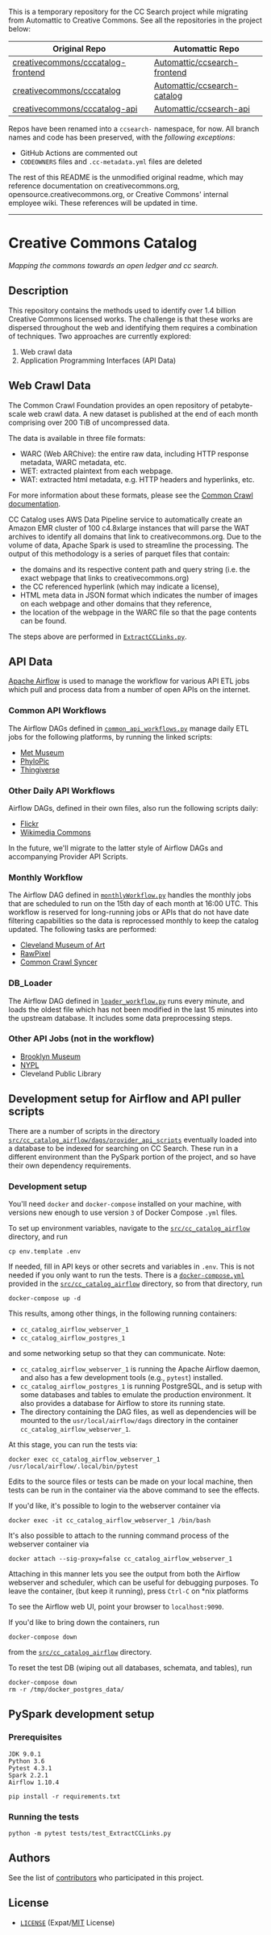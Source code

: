 This is a temporary repository for the CC Search project while migrating from Automattic to Creative Commons. See all the repositories in the project below:

|Original Repo|Automattic Repo|
|--|--|
[creativecommons/cccatalog-frontend](https://github.com/creativecommons/cccatalog-frontend) | [Automattic/ccsearch-frontend](https://github.com/Automattic/ccsearch-frontend)
[creativecommons/cccatalog](https://github.com/creativecommons/cccatalog) | [Automattic/ccsearch-catalog](https://github.com/Automattic/ccsearch-catalog)
[creativecommons/cccatalog-api](https://github.com/creativecommons/cccatalog-api) | [Automattic/ccsearch-api](https://github.com/Automattic/ccsearch-api)


Repos have been renamed into a `ccsearch-` namespace, for now. All branch names and code has been preserved, with the *following exceptions*:

- GitHub Actions are commented out
- `CODEOWNERS` files and `.cc-metadata.yml` files are deleted

The rest of this README is the unmodified original readme, which may reference documentation on creativecommons.org, opensource.creativecommons.org, or Creative Commons' internal employee wiki. These references will be updated in time.

---

# Creative Commons Catalog
*Mapping the commons towards an open ledger and cc search.*

## Description

This repository contains the methods used to identify over 1.4 billion Creative
Commons licensed works. The challenge is that these works are dispersed
throughout the web and identifying them requires a combination of techniques.
Two approaches are currently explored:

1. Web crawl data
2. Application Programming Interfaces (API Data)

## Web Crawl Data

The Common Crawl Foundation provides an open repository of petabyte-scale web
crawl data. A new dataset is published at the end of each month comprising over
200 TiB of uncompressed data.

The data is available in three file formats:

- WARC (Web ARChive): the entire raw data, including HTTP response metadata,
  WARC metadata, etc.
- WET: extracted plaintext from each webpage.
- WAT: extracted html metadata, e.g. HTTP headers and hyperlinks, etc.

For more information about these formats, please see the
[Common Crawl documentation][ccrawl_doc].

CC Catalog uses AWS Data Pipeline service to automatically create an Amazon EMR
cluster of 100 c4.8xlarge instances that will parse the WAT archives to identify
all domains that link to creativecommons.org. Due to the volume of data, Apache
Spark is used to streamline the processing. The output of this methodology is a
series of parquet files that contain:

- the domains and its respective content path and query string (i.e. the exact
  webpage that links to creativecommons.org)
- the CC referenced hyperlink (which may indicate a license),
- HTML meta data in JSON format which indicates the number of images on each
  webpage and other domains that they reference,
- the location of the webpage in the WARC file so that the page contents can be
  found.

The steps above are performed in [`ExtractCCLinks.py`][ex_cc_links].

[ccrawl_doc]: https://commoncrawl.org/the-data/get-started/
[ex_cc_links]: src/ExtractCCLinks.py

## API Data

[Apache Airflow](https://airflow.apache.org/) is used to manage the workflow for
various API ETL jobs which pull and process data from a number of open APIs on
the internet.

### Common API Workflows

The Airflow DAGs defined in [`common_api_workflows.py`][api_flows] manage daily
ETL jobs for the following platforms, by running the linked scripts:

- [Met Museum](src/cc_catalog_airflow/dags/provider_api_scripts/metropolitan_museum_of_art.py)
- [PhyloPic](src/cc_catalog_airflow/dags/provider_api_scripts/phylopic.py)
- [Thingiverse](src/cc_catalog_airflow/dags/provider_api_scripts/Thingiverse.py)

[api_flows]: src/cc_catalog_airflow/dags/common_api_workflows.py

### Other Daily API Workflows

Airflow DAGs, defined in their own files, also run the following scripts daily:

- [Flickr](src/cc_catalog_airflow/dags/provider_api_scripts/flickr.py)
- [Wikimedia Commons](src/cc_catalog_airflow/dags/provider_api_scripts/wikimedia_commons.py)

In the future, we'll migrate to the latter style of Airflow DAGs and
accompanying Provider API Scripts.

### Monthly Workflow

The Airflow DAG defined in [`monthlyWorkflow.py`][mon_flow] handles the monthly
jobs that are scheduled to run on the 15th day of each month at 16:00 UTC. This
workflow is reserved for long-running jobs or APIs that do not have date
filtering capabilities so the data is reprocessed monthly to keep the catalog
updated. The following tasks are performed:

- [Cleveland Museum of Art](src/cc_catalog_airflow/dags/provider_api_scripts/ClevelandMuseum.py)
- [RawPixel](src/cc_catalog_airflow/dags/provider_api_scripts/RawPixel.py)
- [Common Crawl Syncer](src/cc_catalog_airflow/dags/commoncrawl_s3_syncer/SyncImageProviders.py)

[mon_flow]: src/cc_catalog_airflow/dags/monthlyWorkflow.py

### DB_Loader

The Airflow DAG defined in [`loader_workflow.py`][db_loader] runs every minute,
and loads the oldest file which has not been modified in the last 15 minutes
into the upstream database. It includes some data preprocessing steps.

[db_loader]: src/cc_catalog_airflow/dags/loader_workflow.py

### Other API Jobs (not in the workflow)

- [Brooklyn Museum](src/cc_catalog_airflow/dags/provider_api_scripts/BrooklynMuseum.py)
- [NYPL](src/cc_catalog_airflow/dags/provider_api_scripts/NYPL.py)
- Cleveland Public Library

## Development setup for Airflow and API puller scripts

There are a number of scripts in the directory
[`src/cc_catalog_airflow/dags/provider_api_scripts`][api_scripts] eventually
loaded into a database to be indexed for searching on CC Search. These run in a
different environment than the PySpark portion of the project, and so have their
own dependency requirements.

[api_scripts]: src/cc_catalog_airflow/dags/provider_api_scripts

### Development setup

You'll need `docker` and `docker-compose` installed on your machine, with
versions new enough to use version `3` of Docker Compose `.yml` files.

To set up environment variables, navigate to the
[`src/cc_catalog_airflow`][cc_airflow] directory, and run
```shell
cp env.template .env
```
If needed, fill in API keys or other secrets and variables in `.env`. This is
not needed if you only want to run the tests. There is a
[`docker-compose.yml`][dockercompose] provided in the
[`src/cc_catalog_airflow`][cc_airflow] directory, so from that directory, run

```shell
docker-compose up -d
```

This results, among other things, in the following running containers:

- `cc_catalog_airflow_webserver_1`
- `cc_catalog_airflow_postgres_1`

and some networking setup so that they can communicate.  Note:
- `cc_catalog_airflow_webserver_1` is running the Apache Airflow daemon, and also
has a few development tools (e.g., `pytest`) installed.
- `cc_catalog_airflow_postgres_1` is running PostgreSQL, and is setup with some
databases and tables to emulate the production environment. It also provides a
database for Airflow to store its running state.
- The directory containing the DAG files, as well as dependencies will be
mounted to the `usr/local/airflow/dags` directory in the container
`cc_catalog_airflow_webserver_1`.

At this stage, you can run the tests via:

```shell
docker exec cc_catalog_airflow_webserver_1 /usr/local/airflow/.local/bin/pytest
```
Edits to the source files or tests can be made on your local machine, then tests
can be run in the container via the above command to see the effects.


If you'd like, it's possible to login to the webserver container via

```shell
docker exec -it cc_catalog_airflow_webserver_1 /bin/bash
```

It's also possible to attach to the running command process of the webserver
container via

```shell
docker attach --sig-proxy=false cc_catalog_airflow_webserver_1
```
Attaching in this manner lets you see the output from both the Airflow webserver
and scheduler, which can be useful for debugging purposes.  To leave the
container, (but keep it running), press `Ctrl-C` on *nix platforms

To see the Airflow web UI, point your browser to `localhost:9090`.

If you'd like to bring down the containers, run
```shell
docker-compose down
```
from the [`src/cc_catalog_airflow`][cc_airflow] directory.

To reset the test DB (wiping out all databases, schemata, and tables), run
```shell
docker-compose down
rm -r /tmp/docker_postgres_data/
```

[dockercompose]: src/cc_catalog_airflow/docker-compose.yml
[cc_airflow]: src/cc_catalog_airflow/

## PySpark development setup

### Prerequisites

```
JDK 9.0.1
Python 3.6
Pytest 4.3.1
Spark 2.2.1
Airflow 1.10.4

pip install -r requirements.txt
```

### Running the tests
```
python -m pytest tests/test_ExtractCCLinks.py
```

## Authors

See the list of [contributors][contrib] who participated in this project.

[contrib]: https://github.com/creativecommons/cccatalog/contributors

## License

- [`LICENSE`](LICENSE) (Expat/[MIT][mit] License)

[mit]: http://www.opensource.org/licenses/MIT "The MIT License | Open Source Initiative"
